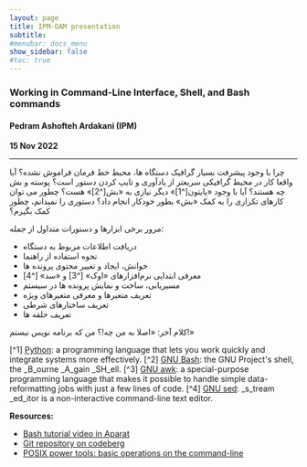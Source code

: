 ```yaml
---
layout: page
title: IPM-OAM presentation
subtitle:
#menubar: docs_menu
show_sidebar: false
#toc: true
---
```


### Working in Command-Line Interface, Shell, and Bash commands
#### Pedram Ashofteh Ardakani (IPM)
**15 Nov 2022**

---
چرا با وجود پیشرفت بسیار گرافیک دستگاه ها، محیط خط فرمان فراموش نشده؟
آیا واقعا کار در محیط گرافیکی سریعتر از یادآوری و تایپ کردن دستور است؟
پوسته و بش چه هستند؟
آیا با وجود «پایتون[^1]» دیگر نیازی به «بش[^2]» هست؟
چطور می توان کارهای تکراری را به کمک «بش» بطور خودکار انجام داد؟
دستوری را نمیدانم، چطور کمک بگیرم؟

مرور برخی ابزارها و دستورات متداول از جمله:

- دریافت اطلاعات مربوط به دستگاه
- نحوه استفاده از راهنما
- خوانش، ایجاد و تغییر محتوی پرونده ها
- معرفی ابتدایی نرم‌افزار‌های «اوک» [^3] و «سد» [^4]
- مسیریابی، ساخت و نمایش پرونده ها در سیستم
- تعریف متغیرها و معرفی متغیرهای ویژه
- تعریف ساختارهای شرطی
- تعریف حلقه ها

کلام آخر: «اصلا به من چه!؟ من که برنامه نویس نیستم!»

[^1] [Python](https://www.python.org/): a programming language that lets you work quickly and integrate systems more effectively.
[^2] [GNU Bash](https://www.gnu.org/software/bash/): the GNU Project's shell, the _B_ourne _A_gain _SH_ell.
[^3] [GNU awk](https://www.gnu.org/software/gawk/): a special-purpose programming language that makes it possible to handle simple data-reformatting jobs with just a few lines of code.
[^4] [GNU sed](https://www.gnu.org/software/sed/): _s_tream _ed_itor is a non-interactive command-line text editor.

**Resources:**
- [Bash tutorial video in Aparat](https://www.aparat.com/v/LVSik)
- [Git repository on codeberg](https://codeberg.org/pedramardakani/oam-talk)
- [POSIX power tools: basic operations on the command-line](https://gitlab.com/makhlaghi/smack-talks-iac/-/blob/master/smack-2-shell.md)
